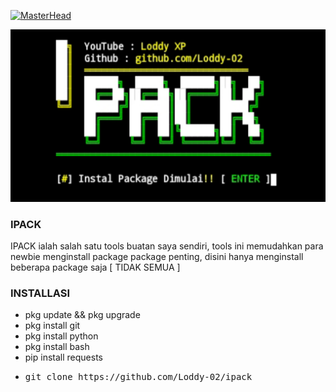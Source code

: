 [![MasterHead](https://1.bp.blogspot.com/-7A4WynwLsMw/XbBpCXG8fHI/AAAAAAAAMt4/uOa1bpLskYgrwGbllhSu2SDj_Mig8SXJQCLcBGAsYHQ/s1600/2000_600px.gif)](https://rishavchanda.io)
<p align="center"><img src="https://github.com/Loddy-02/ipack/blob/main/img/20220603_133319.png" alt="error">

### IPACK
IPACK ialah salah satu tools buatan saya sendiri, tools ini memudahkan para newbie menginstall package package penting, disini hanya menginstall beberapa package saja [ TIDAK SEMUA ]

### INSTALLASI
* pkg update && pkg upgrade
* pkg install git
* pkg install python
* pkg install bash
* pip install requests
* <pre>git clone https://github.com/Loddy-02/ipack</pre>
